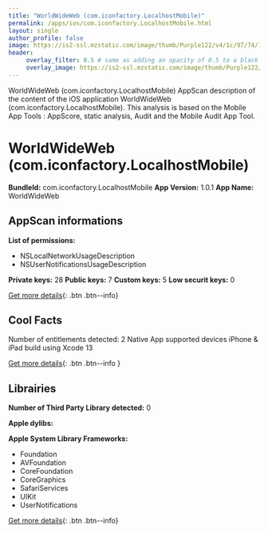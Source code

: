 ```yaml
---
title: "WorldWideWeb (com.iconfactory.LocalhostMobile)"
permalink: /apps/ios/com.iconfactory.LocalhostMobile.html
layout: single
author_profile: false
image: https://is2-ssl.mzstatic.com/image/thumb/Purple122/v4/1c/97/74/1c97741a-c70e-90c2-79e3-2d75db9043c4/AppIcon-0-1x_U007emarketing-0-7-0-85-220.png/512x512bb.jpg
header: 
     overlay_filter: 0.5 # same as adding an opacity of 0.5 to a black background
     overlay_image: https://is2-ssl.mzstatic.com/image/thumb/Purple122/v4/1c/97/74/1c97741a-c70e-90c2-79e3-2d75db9043c4/AppIcon-0-1x_U007emarketing-0-7-0-85-220.png/512x512bb.jpg
---
```

WorldWideWeb (com.iconfactory.LocalhostMobile) AppScan description of the content of the iOS application WorldWideWeb (com.iconfactory.LocalhostMobile). This analysis is based on the Mobile App Tools : AppScore, static analysis, Audit and the Mobile Audit App Tool.

# WorldWideWeb (com.iconfactory.LocalhostMobile)

**BundleId:** com.iconfactory.LocalhostMobile
**App Version:** 1.0.1
**App Name:** WorldWideWeb


## AppScan informations 

**List of permissions:** 
- NSLocalNetworkUsageDescription
- NSUserNotificationsUsageDescription
  
  
**Private keys:** 28
**Public keys:** 7
**Custom keys:** 5
**Low securit keys:** 0
  
[Get more details](/pricing.html){: .btn .btn--info}

## Cool Facts

Number of entitlements detected: 2
Native App
supported devices iPhone & iPad
build using Xcode 13
  
[Get more details](/pricing.html){: .btn .btn--info }

## Librairies 
**Number of Third Party Library detected:** 0


**Apple dylibs:**


**Apple System Library Frameworks:**
- Foundation
- AVFoundation
- CoreFoundation
- CoreGraphics
- SafariServices
- UIKit
- UserNotifications


  
[Get more details](/pricing.html){: .btn .btn--info}

